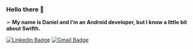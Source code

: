 ### Hello there 👋

➣ **My name is Daniel and I’m an Android developer, but I know a little bit about Swifth.**

<!--
- 🔭 I'm currently studying for Google developer certification.
- 💬 Did you ever dance with the devil in the pale moonlight?
- ⚡ Fun fact: Halloween was derived from an Irish festival called Samhain.
-->


[![Linkedin Badge](https://img.shields.io/badge/LinkedIn-0077B5?style=for-the-badge&logo=linkedin&logoColor=white&link=https://www.linkedin.com/in/daniel-freitas-vilha//)](https://www.linkedin.com/in/daniel-freitas-vilha)
[![Gmail Badge](https://img.shields.io/badge/Gmail-D14836?style=for-the-badge&logo=gmaillogoColor=whitelink=mailto:danielvilha@gmail.com)](mailto:danielvilha@gmail.com)
